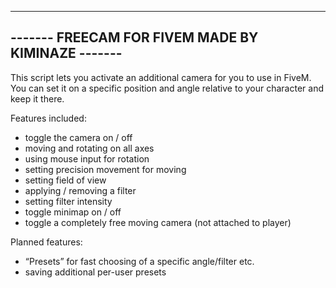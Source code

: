--------------------------------------------------
------- FREECAM FOR FIVEM MADE BY KIMINAZE -------
--------------------------------------------------

This script lets you activate an additional camera for you to use in FiveM.
You can set it on a specific position and angle relative to your character and keep it there.

Features included:
- toggle the camera on / off
- moving and rotating on all axes
- using mouse input for rotation
- setting precision movement for moving
- setting field of view
- applying / removing a filter
- setting filter intensity
- toggle minimap on / off
- toggle a completely free moving camera (not attached to player)

Planned features:
- “Presets” for fast choosing of a specific angle/filter etc.
- saving additional per-user presets

